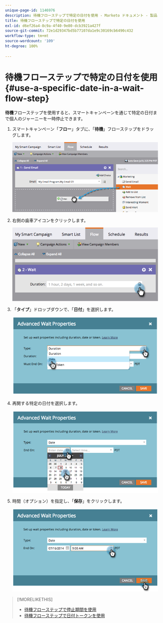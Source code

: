 ```yaml
---
unique-page-id: 1146976
description: 待機フローステップで特定の日付を使用 - Marketo ドキュメント - 製品ドキュメント
title: 待機フローステップで特定の日付を使用
exl-id: d6ef26a4-8c9a-4f40-9e80-dcb3921a427f
source-git-commit: 72e1d29347bd5b77107da1e9c30169cb6490c432
workflow-type: tm+mt
source-wordcount: '109'
ht-degree: 100%

---
```


# 待機フローステップで特定の日付を使用 {#use-a-specific-date-in-a-wait-flow-step}

**待機**&#x200B;フローステップを使用すると、スマートキャンペーンを通じて特定の日付まで個人のジャーニーを一時停止できます。

1. スマートキャンペーン「**フロー**」タブに、「**待機**」フローステップをドラッグします。

   ![](assets/image2014-9-22-11-3a50-3a55.png)

1. 右側の歯車アイコンをクリックします。

   ![](assets/image2014-9-22-11-3a50-3a59.png)

1. 「**タイプ**」ドロップダウンで、「**日付**」を選択します。

   ![](assets/image2014-9-22-11-3a51-3a27.png)

1. 再開する特定の日付を選択します。

   ![](assets/image2014-9-22-11-3a51-3a20.png)

1. 時間（オプション）を指定し、「**保存**」をクリックします。

   ![](assets/image2014-9-22-11-3a51-3a13.png)

>[!MORELIKETHIS]
>
>* [待機フローステップで停止期間を使用](/help/marketo/product-docs/core-marketo-concepts/smart-campaigns/flow-actions/wait/use-a-duration-in-a-wait-flow-step.md)
>* [待機フローステップで日付トークンを使用](/help/marketo/product-docs/core-marketo-concepts/smart-campaigns/flow-actions/wait/use-a-date-token-in-a-wait-flow-step.md)

